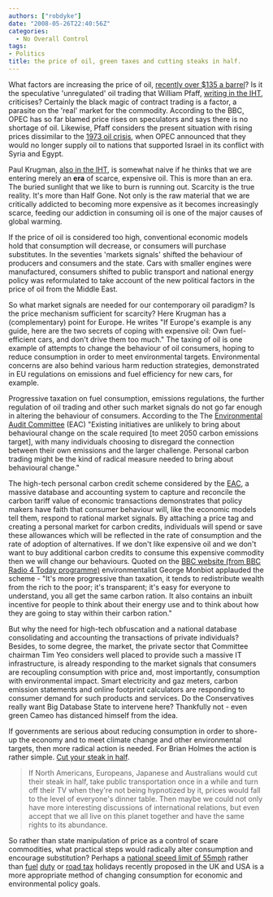 ```yaml
---
authors: ["robdyke"]
date: "2008-05-26T22:40:56Z"
categories:
  - No Overall Control
tags:
- Politics
title: the price of oil, green taxes and cutting steaks in half.
---
```

What factors are increasing the price of oil, [recently over $135 a barrel](http://news.bbc.co.uk/1/hi/business/7414093.stm "BBC article")? Is it the speculative 'unregulated' oil trading that William Pfaff, [writing in the IHT](http://www.iht.com/articles/2008/05/23/opinion/edpfaff.php "International Herald Tribune"), criticises? Certainly the black magic of contract trading is a factor, a parasite on the 'real' market for the commodity. According to the BBC, OPEC has so far blamed price rises on speculators and says there is no shortage of oil. Likewise, Pfaff considers the present situation with rising prices dissimilar to the [1973 oil crisis](http://en.wikipedia.org/wiki/1973_oil_crisis "Wikipedia entry"), when OPEC announced that they would no longer supply oil to nations that supported Israel in its conflict with Syria and Egypt.

Paul Krugman, [also in the IHT](http://www.iht.com/articles/2008/05/19/opinion/edkrugman.php "International Herald Tribune"), is somewhat naive if he thinks that we are entering merely an **era** of scarce, expensive oil. This is more than an era. The buried sunlight that we like to burn is running out. Scarcity is the true reality. It's more than Half Gone. Not only is the raw material that we are critically addicted to becoming more expensive as it becomes increasingly scarce, feeding our addiction in consuming oil is one of the major causes of global warming.

<!--more-->


  
If the price of oil is considered too high, conventional economic models hold that consumption will decrease, or consumers will purchase substitutes. In the seventies 'markets signals' shifted the behaviour of producers and consumers and the state. Cars with smaller engines were manufactured, consumers shifted to public transport and national energy policy was reformulated to take account of the new political factors in the price of oil from the Middle East.

So what market signals are needed for our contemporary oil paradigm? Is the price mechanism sufficient for scarcity? Here Krugman has a (complementary) point for Europe. He writes "If Europe's example is any guide, here are the two secrets of coping with expensive oil: Own fuel-efficient cars, and don't drive them too much." The taxing of oil is one example of attempts to change the behaviour of oil consumers, hoping to reduce consumption in order to meet environmental targets. Environmental concerns are also behind various harm reduction strategies, demonstrated in EU regulations on emissions and fuel efficiency for new cars, for example.

Progressive taxation on fuel consumption, emissions regulations, the further regulation of oil trading and other such market signals do not go far enough in altering the behaviour of consumers. According to the The [Environmental Audit Committee](http://www.parliament.uk/eacom/ "House of Commons Select Committee on Environmental Audit") (EAC) "Existing initiatives are unlikely to bring about behavioural change on the scale required [to meet 2050 carbon emissions target], with many individuals choosing to disregard the connection between their own emissions and the larger challenge. Personal carbon trading might be the kind of radical measure needed to bring about behavioural change."

The high-tech personal carbon credit scheme considered by the [EAC](http://www.publications.parliament.uk/pa/cm200708/cmselect/cmenvaud/565/56503.htm "House of Commons Select Committee on Environmental Audit"), a massive database and accounting system to capture and reconcile the carbon tariff value of economic transactions demonstrates that policy makers have faith that consumer behaviour will, like the economic models tell them, respond to rational market signals. By attaching a price tag and creating a personal market for carbon credits, individuals will spend or save these allowances which will be reflected in the rate of consumption and the rate of adoption of alternatives. If we don't like expensive oil and we don't want to buy additional carbon credits to consume this expensive commodity then we will change our behaviours. Quoted on the [BBC website (from BBC Radio 4 Today programme)](http://news.bbc.co.uk/1/hi/uk_politics/7419724.stm "BBC website") environmentalist George Monbiot applauded the scheme - "It's more progressive than taxation, it tends to redistribute wealth from the rich to the poor; it's transparent; it's easy for everyone to understand, you all get the same carbon ration. It also contains an inbuilt incentive for people to think about their energy use and to think about how they are going to stay within their carbon ration."

But why the need for high-tech obfuscation and a national database consolidating and accounting the transactions of private individuals? Besides, to some degree, the market, the private sector that Committee chairman Tim Yeo considers well placed to provide such a massive IT infrastructure, is already responding to the market signals that consumers are recoupling consumption with price and, most importantly, consumption with environmental impact. Smart electricity and gaz meters, carbon emission statements and online footprint calculators are responding to consumer demand for such products and services. Do the Conservatives really want Big Database State to intervene here? Thankfully not - even green Cameo has distanced himself from the idea.

If governments are serious about reducing consumption in order to shore-up the economy and to meet climate change and other environmental targets, then more radical action is needed. For Brian Holmes the action is rather simple. [Cut your steak in half](http://www.nettime.org/Lists-Archives/nettime-l-0805/msg00027.html "nettime mailing list").

> If North Americans, Europeans, Japanese and Australians would cut their steak in half, take public transportation once in a while and turn off their TV when they're not being hypnotized by it, prices would fall to the level of everyone's dinner table. Then maybe we could not only have more interesting discussions of international relations, but even accept that we all live on this planet together and have the same rights to its abundance.

So rather than state manipulation of price as a control of scare commodities, what practical steps would radically alter consumption and encourage substitution? Perhaps a [national speed limit of 55mph](http://blog.wired.com/cars/2008/05/with-gas-prices.html "article on Wired.com") rather than [fuel](http://news.bbc.co.uk/1/hi/business/7415880.stm "BBC article on UK fuel duty increases") [duty](http://blog.wired.com/cars/2008/04/gas-tax-holiday.html "article on Wired.com - tax break for cheap votes") or [road tax](http://news.bbc.co.uk/1/hi/uk/7420409.stm "BBC article - road tax hits poor drivers") holidays recently proposed in the UK and USA is a more appropriate method of changing consumption for economic and environmental policy goals.